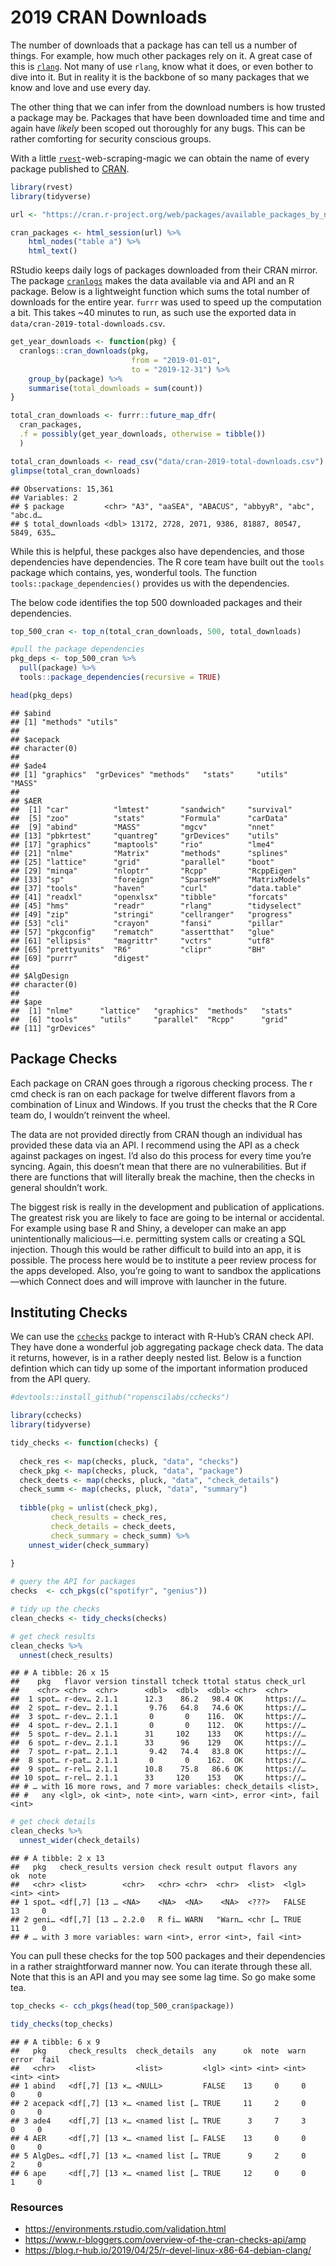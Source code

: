 2019 CRAN Downloads
================

The number of downloads that a package has can tell us a number of
things. For example, how much other packages rely on it. A great case of
this is [`rlang`](https://github.com/r-lib/rlang). Not many of use
`rlang`, know what it does, or even bother to dive into it. But in
reality it is the backbone of so many packages that we know and love and
use every day.

The other thing that we can infer from the download numbers is how
trusted a package may be. Packages that have been downloaded time and
time and again have *likely* been scoped out thoroughly for any bugs.
This can be rather comforting for security conscious groups.

With a little
[`rvest`](https://github.com/tidyverse/rvest)-web-scraping-magic we can
obtain the name of every package published to
[CRAN](https://cran.r-project.org/).

``` r
library(rvest)
library(tidyverse)

url <- "https://cran.r-project.org/web/packages/available_packages_by_name.html"

cran_packages <- html_session(url) %>% 
    html_nodes("table a") %>% 
    html_text()
```

RStudio keeps daily logs of packages downloaded from their CRAN mirror.
The package [`cranlogs`](https://r-hub.github.io/cranlogs) makes the
data available via and API and an R package. Below is a lightweight
function which sums the total number of downloads for the entire year.
`furrr` was used to speed up the computation a bit. This takes ~40
minutes to run, as such use the exported data in
`data/cran-2019-total-downloads.csv`.

``` r
get_year_downloads <- function(pkg) {
  cranlogs::cran_downloads(pkg, 
                           from = "2019-01-01",
                           to = "2019-12-31") %>% 
    group_by(package) %>% 
    summarise(total_downloads = sum(count))
}

total_cran_downloads <- furrr::future_map_dfr(
  cran_packages, 
  .f = possibly(get_year_downloads, otherwise = tibble())
  )
```

``` r
total_cran_downloads <- read_csv("data/cran-2019-total-downloads.csv")
glimpse(total_cran_downloads)
```

    ## Observations: 15,361
    ## Variables: 2
    ## $ package         <chr> "A3", "aaSEA", "ABACUS", "abbyyR", "abc", "abc.d…
    ## $ total_downloads <dbl> 13172, 2728, 2071, 9386, 81887, 80547, 5849, 635…

While this is helpful, these packges also have dependencies, and those
dependencies have dependencies. The R core team have built out the
`tools` package which contains, yes, wonderful tools. The function
`tools::package_dependencies()` provides us with the dependencies.

The below code identifies the top 500 downloaded packages and their
dependencies.

``` r
top_500_cran <- top_n(total_cran_downloads, 500, total_downloads)

#pull the package dependencies
pkg_deps <- top_500_cran %>%
  pull(package) %>%
  tools::package_dependencies(recursive = TRUE)
```

``` r
head(pkg_deps)
```

    ## $abind
    ## [1] "methods" "utils"  
    ## 
    ## $acepack
    ## character(0)
    ## 
    ## $ade4
    ## [1] "graphics"  "grDevices" "methods"   "stats"     "utils"     "MASS"     
    ## 
    ## $AER
    ##  [1] "car"          "lmtest"       "sandwich"     "survival"    
    ##  [5] "zoo"          "stats"        "Formula"      "carData"     
    ##  [9] "abind"        "MASS"         "mgcv"         "nnet"        
    ## [13] "pbkrtest"     "quantreg"     "grDevices"    "utils"       
    ## [17] "graphics"     "maptools"     "rio"          "lme4"        
    ## [21] "nlme"         "Matrix"       "methods"      "splines"     
    ## [25] "lattice"      "grid"         "parallel"     "boot"        
    ## [29] "minqa"        "nloptr"       "Rcpp"         "RcppEigen"   
    ## [33] "sp"           "foreign"      "SparseM"      "MatrixModels"
    ## [37] "tools"        "haven"        "curl"         "data.table"  
    ## [41] "readxl"       "openxlsx"     "tibble"       "forcats"     
    ## [45] "hms"          "readr"        "rlang"        "tidyselect"  
    ## [49] "zip"          "stringi"      "cellranger"   "progress"    
    ## [53] "cli"          "crayon"       "fansi"        "pillar"      
    ## [57] "pkgconfig"    "rematch"      "assertthat"   "glue"        
    ## [61] "ellipsis"     "magrittr"     "vctrs"        "utf8"        
    ## [65] "prettyunits"  "R6"           "clipr"        "BH"          
    ## [69] "purrr"        "digest"      
    ## 
    ## $AlgDesign
    ## character(0)
    ## 
    ## $ape
    ##  [1] "nlme"      "lattice"   "graphics"  "methods"   "stats"    
    ##  [6] "tools"     "utils"     "parallel"  "Rcpp"      "grid"     
    ## [11] "grDevices"

## Package Checks

Each package on CRAN goes through a rigorous checking process. The r cmd
check is ran on each package for twelve different flavors from a
combination of Linux and Windows. If you trust the checks that the R
Core team do, I wouldn’t reinvent the wheel.

The data are not provided directly from CRAN though an individual has
provided these data via an API. I recommend using the API as a check
against packages on ingest. I’d also do this process for every time
you’re syncing. Again, this doesn’t mean that there are no
vulnerabilities. But if there are functions that will literally break
the machine, then the checks in general shouldn’t work.

The biggest risk is really in the development and publication of
applications. The greatest risk you are likely to face are going to be
internal or accidental. For example using base R and Shiny, a developer
can make an app unintentionally malicious—i.e. permitting system calls
or creating a SQL injection. Though this would be rather difficult to
build into an app, it is possible. The process here would be to
institute a peer review process for the apps developed. Also, you’re
going to want to sandbox the applications—which Connect does and will
improve with launcher in the future.

## Instituting Checks

We can use the [`cchecks`](https://github.com/ropenscilabs/cchecks)
packge to interact with R-Hub’s CRAN check API. They have done a
wonderful job aggregating package check data. The data it returns,
however, is in a rather deeply nested list. Below is a function
defintion which can tidy up some of the important information produced
from the API query.

``` r
#devtools::install_github("ropenscilabs/cchecks")

library(cchecks)
library(tidyverse)

tidy_checks <- function(checks) {
  
  check_res <- map(checks, pluck, "data", "checks")
  check_pkg <- map(checks, pluck, "data", "package")
  check_deets <- map(checks, pluck, "data", "check_details")
  check_summ <- map(checks, pluck, "data", "summary")
  
  tibble(pkg = unlist(check_pkg),
         check_results = check_res,
         check_details = check_deets,
         check_summary = check_summ) %>% 
    unnest_wider(check_summary)
  
}
```

``` r
# query the API for packages
checks  <- cch_pkgs(c("spotifyr", "genius"))

# tidy up the checks
clean_checks <- tidy_checks(checks)

# get check results
clean_checks %>% 
  unnest(check_results)
```

    ## # A tibble: 26 x 15
    ##    pkg   flavor version tinstall tcheck ttotal status check_url
    ##    <chr> <chr>  <chr>      <dbl>  <dbl>  <dbl> <chr>  <chr>    
    ##  1 spot… r-dev… 2.1.1      12.3    86.2   98.4 OK     https://…
    ##  2 spot… r-dev… 2.1.1       9.76   64.8   74.6 OK     https://…
    ##  3 spot… r-dev… 2.1.1       0       0    116.  OK     https://…
    ##  4 spot… r-dev… 2.1.1       0       0    112.  OK     https://…
    ##  5 spot… r-dev… 2.1.1      31     102    133   OK     https://…
    ##  6 spot… r-dev… 2.1.1      33      96    129   OK     https://…
    ##  7 spot… r-pat… 2.1.1       9.42   74.4   83.8 OK     https://…
    ##  8 spot… r-pat… 2.1.1       0       0    162.  OK     https://…
    ##  9 spot… r-rel… 2.1.1      10.8    75.8   86.6 OK     https://…
    ## 10 spot… r-rel… 2.1.1      33     120    153   OK     https://…
    ## # … with 16 more rows, and 7 more variables: check_details <list>,
    ## #   any <lgl>, ok <int>, note <int>, warn <int>, error <int>, fail <int>

``` r
# get check details
clean_checks %>% 
  unnest_wider(check_details)
```

    ## # A tibble: 2 x 13
    ##   pkg   check_results version check result output flavors any      ok  note
    ##   <chr> <list>        <chr>   <chr> <chr>  <chr>  <list>  <lgl> <int> <int>
    ## 1 spot… <df[,7] [13 … <NA>    <NA>  <NA>    <NA>  <???>   FALSE    13     0
    ## 2 geni… <df[,7] [13 … 2.2.0   R fi… WARN   "Warn… <chr [… TRUE     11     0
    ## # … with 3 more variables: warn <int>, error <int>, fail <int>

You can pull these checks for the top 500 packages and their
dependencies in a rather straightforward manner now. You can iterate
through these all. Note that this is an API and you may see some lag
time. So go make some tea.

``` r
top_checks <- cch_pkgs(head(top_500_cran$package))

tidy_checks(top_checks)
```

    ## # A tibble: 6 x 9
    ##   pkg     check_results  check_details  any      ok  note  warn error  fail
    ##   <chr>   <list>         <list>         <lgl> <int> <int> <int> <int> <int>
    ## 1 abind   <df[,7] [13 ×… <NULL>         FALSE    13     0     0     0     0
    ## 2 acepack <df[,7] [13 ×… <named list [… TRUE     11     2     0     0     0
    ## 3 ade4    <df[,7] [13 ×… <named list [… TRUE      3     7     3     0     0
    ## 4 AER     <df[,7] [13 ×… <named list [… FALSE    13     0     0     0     0
    ## 5 AlgDes… <df[,7] [13 ×… <named list [… TRUE      9     2     0     2     0
    ## 6 ape     <df[,7] [13 ×… <named list [… TRUE     12     0     0     1     0

### Resources

  - <https://environments.rstudio.com/validation.html>
  - <https://www.r-bloggers.com/overview-of-the-cran-checks-api/amp>
  - <https://blog.r-hub.io/2019/04/25/r-devel-linux-x86-64-debian-clang/>
